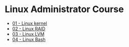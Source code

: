# Linux Administrator Course

* [01 - Linux kernel](../master/HW01/README.md)
* [02 - Linux RAID](../master/HW02/README.md)
* [03 - Linux LVM](../master/HW03/README.md)
* [04 - Linux Bash](../master/HW04/README.md)

